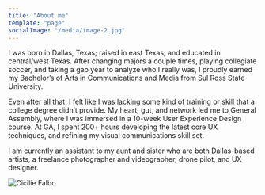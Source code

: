 ```yaml
---
title: "About me"
template: "page"
socialImage: "/media/image-2.jpg"
---
```


I was born in Dallas, Texas; raised in east Texas; and educated in central/west Texas. After changing majors a couple times, playing collegiate soccer, and taking a gap year to analyze who I really was, I proudly earned my Bachelor’s of Arts in Communications and Media from Sul Ross State University.

Even after all that, I felt like I was lacking some kind of training or skill that a college degree didn’t provide. My heart, gut, and network led me to General Assembly, where I was immersed in a 10-week User Experience Design course. At GA, I spent 200+ hours developing the latest core UX techniques, and refining my visual communications skill set.

I am currently an assistant to my aunt and sister who are both Dallas-based artists, a freelance photographer and videographer, drone pilot, and UX designer. 

![Cicilie Falbo](/media/cicilie-headshot.jpg)


<!-- ![Donec eu libero sit amet quam egestas semper. Aenean ultricies mi vitae est. Mauris placerat eleifend leo. Quisque sit amet est et sapien ullamcorper pharetra. Vestibulum erat wisi, condimentum sed, commodo vitae, ornare sit amet, wisi.](/media/image-2.jpg)


*Donec eu libero sit amet quam egestas semper. Aenean ultricies mi vitae est. Mauris placerat eleifend leo. Quisque sit amet est et sapien ullamcorper pharetra. Vestibulum erat wisi, condimentum sed, commodo vitae, ornare sit amet, wisi.*

Aenean fermentum, elit eget tincidunt condimentum, eros ipsum rutrum orci, sagittis tempus lacus enim ac dui. Donec non enim in turpis pulvinar facilisis. Ut felis. Praesent dapibus, neque id cursus faucibus, tortor neque egestas augue, eu vulputate magna eros eu erat. Aliquam erat volutpat. Nam dui mi, tincidunt quis, accumsan porttitor, facilisis luctus, metus -->